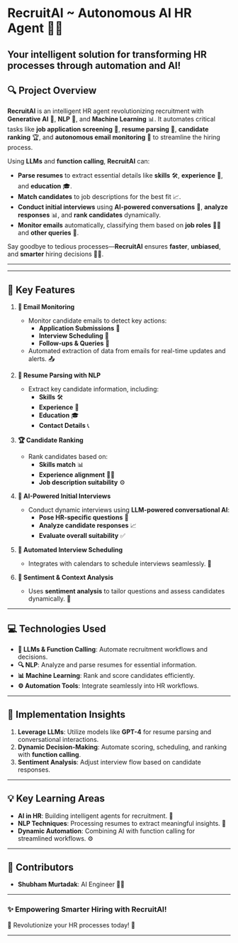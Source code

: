 # **RecruitAI ~ Autonomous AI HR Agent** 🤖✨  
Your intelligent solution for transforming HR processes through automation and AI!  
---
## **🔍 Project Overview**

**RecruitAI** is an intelligent HR agent revolutionizing recruitment with **Generative AI** 🤖, **NLP** 🧠, and **Machine Learning** 📊. It automates critical tasks like **job application screening** 📝, **resume parsing** 📄, **candidate ranking** 🏆, and **autonomous email monitoring** 📧 to streamline the hiring process.

Using **LLMs** and **function calling**, **RecruitAI** can:
- **Parse resumes** to extract essential details like **skills** 🛠️, **experience** 🏢, and **education** 🎓.  
- **Match candidates** to job descriptions for the best fit 📈.  
- **Conduct initial interviews** using **AI-powered conversations** 💬, **analyze responses** 📊, and **rank candidates** dynamically.  
- **Monitor emails** automatically, classifying them based on **job roles** 🧑‍💼 and **other queries** 💬.

Say goodbye to tedious processes—**RecruitAI** ensures **faster**, **unbiased**, and **smarter** hiring decisions 🌟🚀.

---
 

---

## **🌟 Key Features**  
1. **📧 Email Monitoring**  
   - Monitor candidate emails to detect key actions:  
     - **Application Submissions** 📝  
     - **Interview Scheduling** 📅  
     - **Follow-ups & Queries** 💬  
   - Automated extraction of data from emails for real-time updates and alerts. 📤  

2. **📄 Resume Parsing with NLP**  
   - Extract key candidate information, including:  
     - **Skills** 🛠️  
     - **Experience** 🏢  
     - **Education** 🎓  
     - **Contact Details** 📞  

3. **🏆 Candidate Ranking**  
   - Rank candidates based on:  
     - **Skills match** 📊  
     - **Experience alignment** 🧑‍💼  
     - **Job description suitability** ⚙️  

4. **💬 AI-Powered Initial Interviews**  
   - Conduct dynamic interviews using **LLM-powered conversational AI**:  
     - **Pose HR-specific questions** 🤔  
     - **Analyze candidate responses** 📈  
     - **Evaluate overall suitability** ✅  

5. **📅 Automated Interview Scheduling**  
   - Integrates with calendars to schedule interviews seamlessly. 📆  

6. **🧠 Sentiment & Context Analysis**  
   - Uses **sentiment analysis** to tailor questions and assess candidates dynamically. 💭  

---

## **💻 Technologies Used**  
- **🤖 LLMs & Function Calling**: Automate recruitment workflows and decisions.  
- **🔍 NLP**: Analyze and parse resumes for essential information.  
- **📊 Machine Learning**: Rank and score candidates efficiently.  
- **⚙️ Automation Tools**: Integrate seamlessly into HR workflows.  

---

## **🚀 Implementation Insights**  
1. **Leverage LLMs**: Utilize models like **GPT-4** for resume parsing and conversational interactions.  
2. **Dynamic Decision-Making**: Automate scoring, scheduling, and ranking with **function calling**.  
3. **Sentiment Analysis**: Adjust interview flow based on candidate responses.  

---

## **💡 Key Learning Areas**  
- **AI in HR**: Building intelligent agents for recruitment. 🧠  
- **NLP Techniques**: Processing resumes to extract meaningful insights. 📑  
- **Dynamic Automation**: Combining AI with function calling for streamlined workflows. ⚙️  

---

## **🤝 Contributors**  
- **Shubham Murtadak**: AI Engineer 🧑‍💻

---

### **✨ Empowering Smarter Hiring with RecruitAI!**  
🌟 Revolutionize your HR processes today! 🌟  

---
